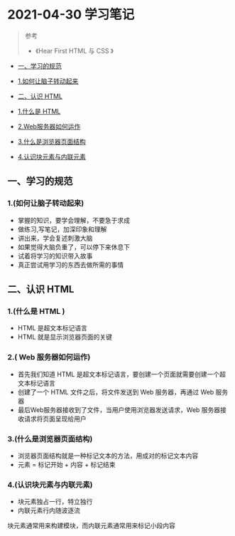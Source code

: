 # 2021-04-30 学习笔记
>参考
>* 《Hear First HTML 与 CSS 》

* [一、学习的规范]()
 
 * [1.如何让脑子转动起来]()

* [二、认识 HTML]()
 
 * [1.什么是 HTML]()
 * [2.Web服务器如何运作]()
 * [3.什么是浏览器页面结构]()
 * [4.认识块元素与内联元素]()

## 一、学习的规范

### 1.(如何让脑子转动起来)

 * 掌握的知识，要学会理解，不要急于求成
 * 做练习,写笔记，加深印象和理解
 * 讲出来，学会复述刺激大脑
 * 如果觉得大脑负重了，可以停下来休息下
 * 试着将学习的知识带入故事
 * 真正尝试用学习的东西去做所需的事情
## 二、认识 HTML

### 1.(什么是 HTML )

 * HTML 是超文本标记语言 
 * HTML 就是显示浏览器页面的关键
### 2.( Web 服务器如何运作)

 * 首先我们知道 HTML 是超文本标记语言，要创建一个页面就需要创建一个超文本标记语言
 * 创建了一个 HTML 文件之后，将文件发送到 Web 服务器，再通过 Web 服务器
 * 最后Web服务器接收到了文件，当用户使用浏览器发送请求，Web 服务器接收请求将页面呈现给用户
### 3.(什么是浏览器页面结构)
 * 浏览器页面结构就是一种标记文本的方法，用成对的标记文本内容
 * 元素 = 标记开始 + 内容 + 标记结束
  
### 4.(认识块元素与内联元素)
 * 块元素独占一行，特立独行
 * 内联元素行内随波逐流
<p>块元素通常用来构建模块，而内联元素通常用来标记小段内容</p>

